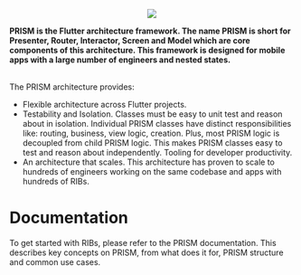 <p align="center">
  <img src="https://user-images.githubusercontent.com/6190091/112744311-a70eaf80-8fa7-11eb-8378-ac91cee5773b.png">
</p>
<b>PRISM is the Flutter architecture framework. The name PRISM is short for Presenter, Router, Interactor, Screen and Model which are core components of this architecture. This framework is designed for mobile apps with a large number of engineers and nested states.</b>


<br>The PRISM architecture provides:

- Flexible architecture across Flutter projects.
- Testability and Isolation. Classes must be easy to unit test and reason about in isolation. Individual PRISM classes have distinct responsibilities like: routing, business, view logic, creation. Plus, most PRISM logic is decoupled from child PRISM logic. This makes PRISM classes easy to test and reason about independently.
Tooling for developer productivity. 
- An architecture that scales. This architecture has proven to scale to hundreds of engineers working on the same codebase and apps with hundreds of RIBs.

<h1> Documentation </h1>
To get started with RIBs, please refer to the PRISM documentation. This describes key concepts on PRISM, from what does it  for, PRISM structure and common use cases.

